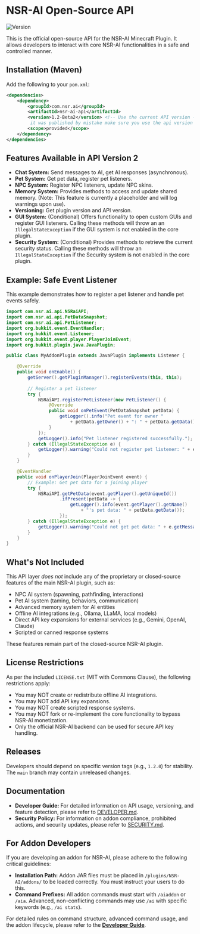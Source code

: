 # NSR-AI Open-Source API

![Version](https://img.shields.io/badge/Version-1.2-Beta2-blue.svg)

This is the official open-source API for the NSR-AI Minecraft Plugin. It allows developers to interact with core NSR-AI functionalities in a safe and controlled manner.

## Installation (Maven)

Add the following to your `pom.xml`:

```xml
<dependencies>
    <dependency>
        <groupId>com.nsr.ai</groupId>
        <artifactId>nsr-ai-api</artifactId>
        <version>1.2-Beta2</version> <!-- Use the current API version --> <!--Don't use the api version 2.0 it is worng and not compatible with the nsr as
         it was published by mistake make sure you use the api version 1.2-Beta2 not 2.0 -->
        <scope>provided</scope>
    </dependency>
</dependencies>
```

## Features Available in API Version 2

*   **Chat System:** Send messages to AI, get AI responses (asynchronous).
*   **Pet System:** Get pet data, register pet listeners.
*   **NPC System:** Register NPC listeners, update NPC skins.
*   **Memory System:** Provides methods to access and update shared memory. (Note: This feature is currently a placeholder and will log warnings upon use).
*   **Versioning:** Get plugin version and API version.
*   **GUI System:** (Conditional) Offers functionality to open custom GUIs and register GUI listeners. Calling these methods will throw an an `IllegalStateException` if the GUI system is not enabled in the core plugin.
*   **Security System:** (Conditional) Provides methods to retrieve the current security status. Calling these methods will throw an `IllegalStateException` if the Security system is not enabled in the core plugin.

## Example: Safe Event Listener

This example demonstrates how to register a pet listener and handle pet events safely.

```java
import com.nsr.ai.api.NSRaiAPI;
import com.nsr.ai.api.PetDataSnapshot;
import com.nsr.ai.api.PetListener;
import org.bukkit.event.EventHandler;
import org.bukkit.event.Listener;
import org.bukkit.event.player.PlayerJoinEvent;
import org.bukkit.plugin.java.JavaPlugin;

public class MyAddonPlugin extends JavaPlugin implements Listener {

    @Override
    public void onEnable() {
        getServer().getPluginManager().registerEvents(this, this);
        
        // Register a pet listener
        try {
            NSRaiAPI.registerPetListener(new PetListener() {
                @Override
                public void onPetEvent(PetDataSnapshot petData) {
                    getLogger().info("Pet event for owner " 
                        + petData.getOwner() + ": " + petData.getData());
                }
            });
            getLogger().info("Pet listener registered successfully.");
        } catch (IllegalStateException e) {
            getLogger().warning("Could not register pet listener: " + e.getMessage());
        }
    }

    @EventHandler
    public void onPlayerJoin(PlayerJoinEvent event) {
        // Example: Get pet data for a joining player
        try {
            NSRaiAPI.getPetData(event.getPlayer().getUniqueId())
                    .ifPresent(petData -> {
                        getLogger().info(event.getPlayer().getName() 
                            + "'s pet data: " + petData.getData());
                    });
        } catch (IllegalStateException e) {
            getLogger().warning("Could not get pet data: " + e.getMessage());
        }
    }
}
```

## What's Not Included

This API layer *does not* include any of the proprietary or closed-source features of the main NSR-AI plugin, such as:

*   NPC AI system (spawning, pathfinding, interactions)
*   Pet AI system (taming, behaviors, communication)
*   Advanced memory system for AI entities
*   Offline AI integrations (e.g., Ollama, LLaMA, local models)
*   Direct API key expansions for external services (e.g., Gemini, OpenAI, Claude)
*   Scripted or canned response systems

These features remain part of the closed-source NSR-AI plugin.

## **License Restrictions**

As per the included `LICENSE.txt` (MIT with Commons Clause), the following restrictions apply:

*   You may NOT create or redistribute offline AI integrations.
*   You may NOT add API key expansions.
*   You may NOT create scripted response systems.
*   You may NOT fork or re-implement the core functionality to bypass NSR-AI monetization.
*   Only the official NSR-AI backend can be used for secure API key handling.

## Releases

Developers should depend on specific version tags (e.g., `1.2.0`) for stability. The `main` branch may contain unreleased changes.

## Documentation

*   **Developer Guide:** For detailed information on API usage, versioning, and feature detection, please refer to [DEVELOPER.md](DEVELOPER.md).
*   **Security Policy:** For information on addon compliance, prohibited actions, and security updates, please refer to [SECURITY.md](SECURITY.md).

## For Addon Developers

If you are developing an addon for NSR-AI, please adhere to the following critical guidelines:

*   **Installation Path:** Addon JAR files must be placed in `/plugins/NSR-AI/addons/` to be loaded correctly. You must instruct your users to do this.
*   **Command Prefixes:** All addon commands must start with `/aiaddon` or `/aia`. Advanced, non-conflicting commands may use `/ai` with specific keywords (e.g., `/ai stats`).

For detailed rules on command structure, advanced command usage, and the addon lifecycle, please refer to the **[Developer Guide](DEVELOPER.md)**.
